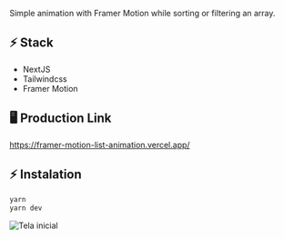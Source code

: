 Simple animation with Framer Motion while sorting or filtering an array.

## ⚡ Stack
- NextJS
- Tailwindcss
- Framer Motion

## 🖥️ Production Link
https://framer-motion-list-animation.vercel.app/

## ⚡ Instalation
```bash
yarn
yarn dev
```

![Tela inicial](https://res.cloudinary.com/gabrielcloud/image/upload/v1622243263/gabriel-portfolio/portfolio/list_kgnbnh.png)
